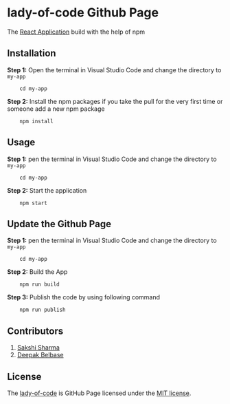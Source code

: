 # lady-of-code Github Page

The [React Application](https://reactjs.org/) build with the help of npm

## Installation
**Step 1:** Open the terminal in Visual Studio Code and change the directory to `my-app` 
```
    cd my-app
```

**Step 2:** Install the npm packages if you take the pull for the very first time or someone add a new npm package
```
    npm install
```
## Usage

**Step 1:** pen the terminal in Visual Studio Code and change the directory to `my-app` 
``` 
    cd my-app
```

**Step 2:** Start the application 
```
    npm start
```
## Update the Github Page

**Step 1:** pen the terminal in Visual Studio Code and change the directory to `my-app` 
``` 
    cd my-app
```

**Step 2:** Build the App 
```
    npm run build
```

**Step 3:** Publish the code by using following command 
```
    npm run publish
```

## Contributors
1. [Sakshi Sharma](https://github.com/lady-of-code)
2. [Deepak Belbase](https://github.com/supdpk)

## License

The [lady-of-code](https://lady-of-code.github.io/) is GitHub Page licensed under the [MIT license](https://opensource.org/licenses/MIT).
  
